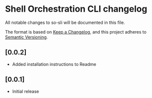 # Shell Orchestration CLI changelog

All notable changes to so-sli will be documented in this file.

The format is based on [Keep a Changelog](https://keepachangelog.com/en/1.0.0/),
and this project adheres to [Semantic Versioning](https://semver.org/spec/v2.0.0.html).

## [0.0.2]

- Added installation instructions to Readme

## [0.0.1]

- Initial release
